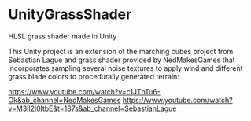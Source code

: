 # UnityGrassShader
HLSL grass shader made in Unity


This Unity project is an extension of the marching cubes project from Sebastian Lague and grass shader provided by NedMakesGames that incorporates sampling several noise textures to apply wind and different grass blade colors to procedurally generated terrain:

https://www.youtube.com/watch?v=c1JThTu6-Ok&ab_channel=NedMakesGames
https://www.youtube.com/watch?v=M3iI2l0ltbE&t=187s&ab_channel=SebastianLague
